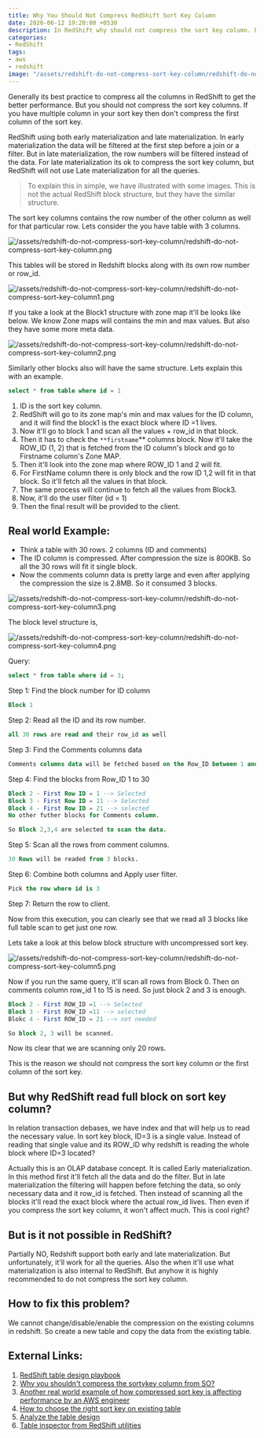 ```yaml
---
title: Why You Should Not Compress RedShift Sort Key Column
date: 2020-06-12 19:20:00 +0530
description: In RedShift why should not compress the sort key column. RedShift is using the early materialization for most of the columns. So it'll read more blocks on non sort key columns.
categories:
- RedShift
tags:
- aws
- redshift
image: "/assets/redshift-do-not-compress-sort-key-column/redshift-do-not-compress-sort-key-column4.png"
---
```

Generally its best practice to compress all the columns in RedShift to get the better performance. But you should not compress the sort key columns. If you have multiple column in your sort key then don't compress the first column of the sort key.

RedShift using both early materialization and late materialization. In early materialization the data will be filtered at the first step before a join or a filter. But in late materialization, the row numbers will be filtered instead of the data. For late materialization its ok to compress the sort key column, but RedShift will not use Late materialization for all the queries. 

> To explain this in simple, we have illustrated with some images. This is not the actual RedShift block structure, but they have the similar structure.

The sort key columns contains the row number of the other column as well for that particular row. Lets consider the you have table with 3 columns.

![/assets/redshift-do-not-compress-sort-key-column/redshift-do-not-compress-sort-key-column.png](/assets/redshift-do-not-compress-sort-key-column/redshift-do-not-compress-sort-key-column.png)

This tables will be stored in Redshift blocks along with its own row number or row_id.

![/assets/redshift-do-not-compress-sort-key-column/redshift-do-not-compress-sort-key-column1.png](/assets/redshift-do-not-compress-sort-key-column/redshift-do-not-compress-sort-key-column1.png)

If you take a look at the Block1 structure with zone map it'll be looks like below. We know Zone maps will contains the min and max values. But also they have some more meta data. 

![/assets/redshift-do-not-compress-sort-key-column/redshift-do-not-compress-sort-key-column2.png](/assets/redshift-do-not-compress-sort-key-column/redshift-do-not-compress-sort-key-column2.png)

Similarly other blocks also will have the same structure. Lets explain this with an example.

```sql
select * from table where id = 1
```

1. ID is the sort key column.
2. RedShift will go to its zone map's min and max values for the ID column, and it will find the block1 is the exact block where ID =1 lives.
3. Now it'll go to block 1 and scan all the values + row_id in that block.
4. Then it has to check the `**firstname`** columns block. Now it'll take the ROW_ID (1, 2) that is fetched from the ID column's block and go to Firstname column's Zone MAP. 
5. Then it'll look into the zone map where ROW_ID 1 and 2 will fit. 
6. For FirstName column there is only block and the row ID 1,2 will fit in that block. So it'll fetch all the values in that block.
7. The same process will continue to fetch all the values from Block3. 
8. Now, it'll do the user filter (id = 1)
9. Then the final result will be provided to the client.

## Real world Example:

- Think a table with 30 rows. 2 columns (ID and comments)
- The ID column is compressed.  After compression the size is 800KB. So all the 30 rows will fit it single block.
- Now the comments column data is pretty large and even after applying the compression the size is 2.8MB. So it consumed 3 blocks.

![/assets/redshift-do-not-compress-sort-key-column/redshift-do-not-compress-sort-key-column3.png](/assets/redshift-do-not-compress-sort-key-column/redshift-do-not-compress-sort-key-column3.png)

The block level structure is,

![/assets/redshift-do-not-compress-sort-key-column/redshift-do-not-compress-sort-key-column4.png](/assets/redshift-do-not-compress-sort-key-column/redshift-do-not-compress-sort-key-column4.png)

Query: 

```sql
select * from table where id = 3;
```

Step 1: Find the block number for ID column 

```sql
Block 1
```

Step 2: Read all the ID and its row number.

```sql
all 30 rows are read and their row_id as well
```

Step 3: Find the Comments columns data 

```sql
Comments columns data will be fetched based on the Row_ID between 1 and 30
```

Step 4: Find the blocks from Row_ID 1 to 30

```sql
Block 2 - First Row ID = 1 --> Selected
Block 3 - First Row ID = 11 --> Selected
Block 4 - First Row ID = 21 --> selected
No other futher blocks for Comments column.

So Block 2,3,4 are selected to scan the data.
```

Step 5: Scan all the rows from comment columns.

```sql
30 Rows will be readed from 3 blocks.
```

Step 6: Combine both columns and Apply user filter.

```sql
Pick the row where id is 3
```

Step 7: Return the row to client. 

Now from this execution, you can clearly see that we read all 3 blocks like full table scan to get just one row.

Lets take a look at this below block structure with uncompressed sort key.

![/assets/redshift-do-not-compress-sort-key-column/redshift-do-not-compress-sort-key-column5.png](/assets/redshift-do-not-compress-sort-key-column/redshift-do-not-compress-sort-key-column5.png)

Now if you run the same query, it'll scan all rows from Block 0. Then on comments column row_id 1 to 15 is need. So just block 2 and 3 is enough.

```sql
Block 2 - First ROW_ID =1 --> Selected
Block 3 - First ROW_ID =11 --> selected
Blokc 4 - First ROW_ID = 21 --> not needed

So block 2, 3 will be scanned.
```

Now its clear that we are scanning only 20 rows. 

This is the reason we should not compress the sort key column or the first column of the sort key.

## But why RedShift read full block on sort key column?

In relation transaction debases, we have index and that will help us to read the necessary value. In sort key block, ID=3 is a single value. Instead of reading that single value and its ROW_ID why redshift is reading the whole block where ID=3 located? 

Actually this is an OLAP database concept. It is called Early materialization. In this method first it'll fetch all the data and do the filter. But in late materialization the filtering will happen before fetching the data, so only necessary data and it row_id is fetched. Then instead of scanning all the blocks it'll read the exact block where the actual row_id lives. Then even if you compress the sort key column, it won't affect much. This is cool right? 

## But is it not possible in RedShift?

Partially NO, Redshift support both early and late materialization. But unfortunately, it'll work for all the queries. Also the when it'll use what materialization is also internal to RedShift. But anyhow it is highly recommended to do not compress the sort key column.

## How to fix this problem?

We cannot change/disable/enable the compression on the existing columns in redshift. So create a new table and copy the data from the existing table. 

## External Links:

1. [RedShift table design playbook](https:/aws.amazon.com/blogs/big-data/amazon-redshift-engineerings-advanced-table-design-playbook-distribution-styles-and-distribution-keys/)
2. [Why you shouldn't compress the sortykey column from SO?](https:/stackoverflow.com/questions/61546930/redshift-why-you-shouldnt-compress-the-sortykey-column)
3. [Another real world example of how compressed sort key is affecting performance by an AWS engineer](https:/github.com/awslabs/amazon-redshift-utils/blob/master/src/Investigations/EarlyMaterialization.md)
4.  [How to choose the right sort key on existing table](https:/thedataguy.in/rskit/sortkeys)
5. [Analyze the table design](https:/docs.aws.amazon.com/redshift/latest/dg/c_analyzing-table-design.html)
6. [Table inspector from RedShift utilities](https:/github.com/awslabs/amazon-redshift-utils/blob/master/src/AdminScripts/table_inspector.sql)